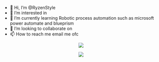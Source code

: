 - 👋 Hi, I’m @RyzenStyle
- 👀 I’m interested in
- 🌱 I’m currently learning Robotic process automation such as microsoft power automate and blueprism
- 💞️ I’m looking to collaborate on
- 📫 How to reach me email me ofc

<!---
RyzenStyle/RyzenStyle is a ✨ special ✨ repository because its `README.md` (this file) appears on your GitHub profile.
You can click the Preview link to take a look at your changes.
--->

<p align="center"> <img src="https://github-readme-stats.vercel.app/api?username=RyzenStyle&count_private=true&show_icons=true&theme=tokyonight" /> </p>
<p align="center"> <img src="https://github-readme-stats.vercel.app/api/top-langs/?username=RyzenStyle&theme=tokyonight" /> </p>
